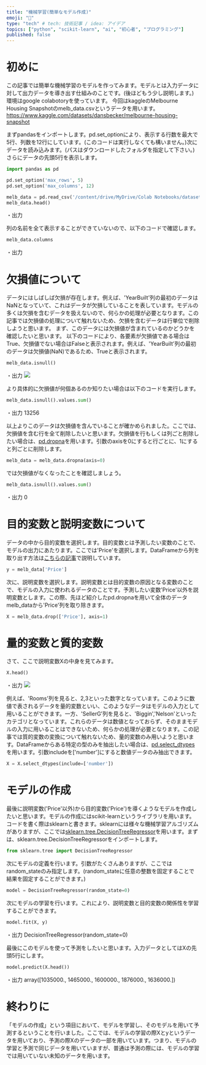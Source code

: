 ```yaml
---
title: "機械学習(簡単なモデル作成)"
emoji: "📝"
type: "tech" # tech: 技術記事 / idea: アイデア
topics: ["python", "scikit-learn", "ai", "初心者", "プログラミング"]
published: false
---
```


# 初めに
この記事では簡単な機械学習のモデルを作ってみます。モデルとは入力データに対して出力データを導き出す仕組みのことです。(後ほどもう少し説明します。)
環境はgoogle colabotoryを使っています。
今回はkaggleのMelbourne Housing Snapshotのmelb_data.csvというデータを用います。
https://www.kaggle.com/datasets/dansbecker/melbourne-housing-snapshot

まずpandasをインポートします。pd.set_optionにより、表示する行数を最大で5行、列数を12行にしています。(このコードは実行しなくても構いません。)次にデータを読み込みます。(パスはダウンロードしたフォルダを指定して下さい。)さらにデータの先頭5行を表示します。
```py
import pandas as pd

pd.set_option('max_rows', 5)
pd.set_option('max_columns', 12)

melb_data = pd.read_csv('/content/drive/MyDrive/Colab Notebooks/datasets/melb_data.csv')
melb_data.head()
```
・出力


列の名前を全て表示することができていないので、以下のコードで確認します。
```py
melb_data.columns
```
・出力


# 欠損値について
データにはしばしば欠損が存在します。例えば、'YearBuilt'列の最初のデータはNaNとなっていて、これはデータが欠損していることを表しています。モデルの多くは欠損を含むデータを扱えないので、何らかの処理が必要となります。この記事では欠損値の処理について触れないため、欠損を含むデータは行単位で削除しようと思います。
まず、このデータには欠損値が含まれているのかどうかを確認したいと思います。
以下のコードにより、各要素が欠損値である場合はTrue、欠損値でない場合はFalseと表示されます。例えば、'YearBuilt'列の最初のデータは欠損値(NaN)であるため、Trueと表示されます。
```py
melb_data.isnull()
```
・出力
![](https://storage.googleapis.com/zenn-user-upload/be65c0a0bd64-20220409.png)

より具体的に欠損値が何個あるのか知りたい場合は以下のコードを実行します。
```py
melb_data.isnull().values.sum()
```
・出力
13256

以上よりこのデータは欠損値を含んでいることが確かめられました。ここでは、欠損値を含む行を全て削除したいと思います。欠損値を行もしくは列ごと削除したい場合は、[pd.dropna](https://pandas.pydata.org/docs/reference/api/pandas.DataFrame.dropna.html?highlight=dropna#pandas.DataFrame.dropna)を用います。引数のaxisを0にすると行ごとに、1にすると列ごとに削除します。
```py
melb_data = melb_data.dropna(axis=0)
```

では欠損値がなくなったことを確認しましょう。
```py
melb_data.isnull().values.sum()
```
・出力
0

# 目的変数と説明変数について
データの中から目的変数を選択します。目的変数とは予測したい変数のことで、モデルの出力にあたります。ここでは'Price'を選択します。DataFrameから列を取り出す方法は[こちらの記事](https://zenn.dev/python3654/articles/82ab24ccc8668c)で説明しています。
```py
y = melb_data['Price']
```

次に、説明変数を選択します。説明変数とは目的変数の原因となる変数のことで、モデルの入力に使われるデータのことです。予測したい変数'Price'以外を説明変数とします。この際、先ほど紹介したpd.dropnaを用いて全体のデータmelb_dataから'Price'列を取り除きます。
```py
X = melb_data.drop(['Price'], axis=1)
```

# 量的変数と質的変数
さて、ここで説明変数Xの中身を見てみます。
```py
X.head()
```
・出力
![](https://storage.googleapis.com/zenn-user-upload/47c8ec7a6e89-20220409.png)

例えば、'Rooms'列を見ると、2,3といった数字となっています。このように数値で表されるデータを量的変数といい、このようなデータはモデルの入力として用いることができます。一方、'SellerG'列を見ると、'Biggin','Nelson'といったカテゴリとなっています。これらのデータは数値となっておらず、そのままモデルの入力に用いることはできないため、何らかの処理が必要となります。この記事では質的変数の変換について触れないため、量的変数のみ用いようと思います。DataFrameからある特定の型のみを抽出したい場合は、[pd.select_dtypes](https://pandas.pydata.org/docs/reference/api/pandas.DataFrame.select_dtypes.html?highlight=select_dtypes#pandas.DataFrame.select_dtypes)を用います。引数includeを['number']にすると数値データのみ抽出できます。
```py
X = X.select_dtypes(include=['number'])
```

# モデルの作成
最後に説明変数('Price'以外)から目的変数('Price')を導くようなモデルを作成したいと思います。モデルの作成にはscikit-learnというライブラリを用います。コードを書く際はsklearnと書きます。sklearnには様々な機械学習アルゴリズムがありますが、ここでは[sklearn.tree.DecisionTreeRegressor](https://scikit-learn.org/stable/modules/generated/sklearn.tree.DecisionTreeRegressor.html?highlight=decisiontreeregressor#sklearn.tree.DecisionTreeRegressor)を用います。まずは、sklearn.tree.DecisionTreeRegressorをインポートします。
```py
from sklearn.tree import DecisionTreeRegressor
```
次にモデルの定義を行います。引数がたくさんありますが、ここではrandom_stateのみ指定します。(random_stateに任意の整数を固定することで結果を固定することができます。)
```py
model = DecisionTreeRegressor(random_state=0)
```

次にモデルの学習を行います。これにより、説明変数と目的変数の関係性を学習することができます。
```py
model.fit(X, y)
```
・出力
DecisionTreeRegressor(random_state=0)

最後にこのモデルを使って予測をしたいと思います。入力データとしてはXの先頭5行にします。
```py
model.predict(X.head())
```
・出力
array([1035000., 1465000., 1600000., 1876000., 1636000.])

# 終わりに
「モデルの作成」という項目において、モデルを学習し、そのモデルを用いて予測するということを行いました。ここでは、モデルの学習の際Xとyというデータを用いており、予測の際Xのデータの一部を用いています。つまり、モデルの学習と予測で同じデータを用いていますが、普通は予測の際には、モデルの学習では用いていない未知のデータを用います。



<!-- 機械学習(簡単なモデル作成) -->
<!-- 記事： -->
<!-- 参考：https://www.kaggle.com/code/dansbecker/your-first-machine-learning-model -->
<!-- データ：https://www.kaggle.com/datasets/dansbecker/melbourne-housing-snapshot -->